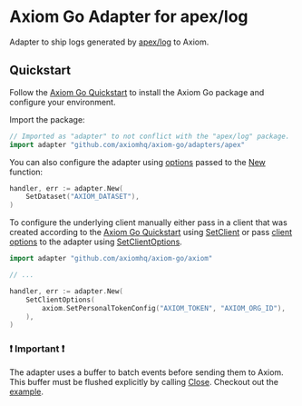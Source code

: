 # Axiom Go Adapter for apex/log

Adapter to ship logs generated by [apex/log](https://github.com/apex/log) to
Axiom.

## Quickstart

Follow the [Axiom Go Quickstart](https://github.com/axiomhq/axiom-go#quickstart)
to install the Axiom Go package and configure your environment.

Import the package:

```go
// Imported as "adapter" to not conflict with the "apex/log" package.
import adapter "github.com/axiomhq/axiom-go/adapters/apex"
```

You can also configure the adapter using [options](https://pkg.go.dev/github.com/axiomhq/axiom-go/adapters/apex#Option)
passed to the [New](https://pkg.go.dev/github.com/axiomhq/axiom-go/adapters/apex#New)
function:

```go
handler, err := adapter.New(
    SetDataset("AXIOM_DATASET"),
)
```

To configure the underlying client manually either pass in a client that was
created according to the [Axiom Go Quickstart](https://github.com/axiomhq/axiom-go#quickstart)
using [SetClient](https://pkg.go.dev/github.com/axiomhq/axiom-go/adapters/apex#SetClient)
or pass [client options](https://pkg.go.dev/github.com/axiomhq/axiom-go/axiom#Option)
to the adapter using [SetClientOptions](https://pkg.go.dev/github.com/axiomhq/axiom-go/adapters/apex#SetClientOptions).

```go
import adapter "github.com/axiomhq/axiom-go/axiom"

// ...

handler, err := adapter.New(
    SetClientOptions(
        axiom.SetPersonalTokenConfig("AXIOM_TOKEN", "AXIOM_ORG_ID"),
    ),
)
```

### ❗ Important ❗

The adapter uses a buffer to batch events before sending them to Axiom. This
buffer must be flushed explicitly by calling [Close](https://pkg.go.dev/github.com/axiomhq/axiom-go/adapters/apex#Handler.Close).
Checkout out the [example](../../examples/apex/main.go).
